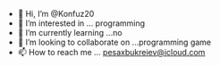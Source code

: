 - 👋 Hi, I’m @Konfuz20
- 👀 I’m interested in ... programming
- 🌱 I’m currently learning ...no
- 💞️ I’m looking to collaborate on ...programming game
- 📫 How to reach me ... pesaxbukreiev@icloud.com

<!---
Konfuz20/Konfuz20 is a ✨ special ✨ repository because its `README.md` (this file) appears on your GitHub profile.
You can click the Preview link to take a look at your changes.
--->
